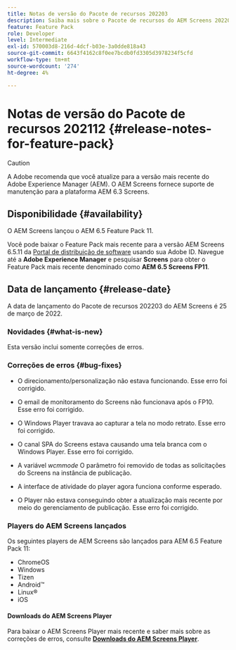 ```yaml
---
title: Notas de versão do Pacote de recursos 202203
description: Saiba mais sobre o Pacote de recursos do AEM Screens 202203, lançado em 25 de março de 2022.
feature: Feature Pack
role: Developer
level: Intermediate
exl-id: 570003d8-216d-4dcf-b03e-3a0dde818a43
source-git-commit: 6643f4162c8f0ee7bcdb0fd3305d3978234f5cfd
workflow-type: tm+mt
source-wordcount: '274'
ht-degree: 4%

---
```


# Notas de versão do Pacote de recursos 202112 {#release-notes-for-feature-pack}

>[!CAUTION]
>A Adobe recomenda que você atualize para a versão mais recente do Adobe Experience Manager (AEM). O AEM Screens fornece suporte de manutenção para a plataforma AEM 6.3 Screens.

## Disponibilidade {#availability}

O AEM Screens lançou o AEM 6.5 Feature Pack 11.

Você pode baixar o Feature Pack mais recente para a versão AEM Screens 6.5.11 da [Portal de distribuição de software](https://experience.adobe.com/#/downloads/content/software-distribution/br/aem.html) usando sua Adobe ID. Navegue até a **Adobe Experience Manager** e pesquisar **Screens** para obter o Feature Pack mais recente denominado como **AEM 6.5 Screens FP11**.

## Data de lançamento {#release-date}

A data de lançamento do Pacote de recursos 202203 do AEM Screens é 25 de março de 2022.

### Novidades {#what-is-new}

Esta versão inclui somente correções de erros.

### Correções de erros {#bug-fixes}

* O direcionamento/personalização não estava funcionando. Esse erro foi corrigido.

* O email de monitoramento do Screens não funcionava após o FP10. Esse erro foi corrigido.

* O Windows Player travava ao capturar a tela no modo retrato. Esse erro foi corrigido.

* O canal SPA do Screens estava causando uma tela branca com o Windows Player. Esse erro foi corrigido.

* A variável *wcmmode* O parâmetro foi removido de todas as solicitações do Screens na instância de publicação.

* A interface de atividade do player agora funciona conforme esperado.

* O Player não estava conseguindo obter a atualização mais recente por meio do gerenciamento de publicação. Esse erro foi corrigido.

### Players do AEM Screens lançados

Os seguintes players de AEM Screens são lançados para AEM 6.5 Feature Pack 11:

* ChromeOS
* Windows
* Tizen
* Android™
* Linux®
* iOS

#### Downloads do AEM Screens Player

Para baixar o AEM Screens Player mais recente e saber mais sobre as correções de erros, consulte **[Downloads do AEM Screens Player](https://download.macromedia.com/screens/index.html)**.
